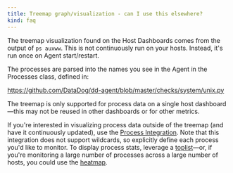```yaml
---
title: Treemap graph/visualization - can I use this elsewhere?
kind: faq
---
```


The treemap visualization found on the Host Dashboards comes from the output of `ps auxww`. This is not continuously run on your hosts. Instead, it's run once on Agent start/restart.

The processes are parsed into the names you see in the Agent in the Processes class, defined in:

https://github.com/DataDog/dd-agent/blob/master/checks/system/unix.py

The treemap is only supported for process data on a single host dashboard—this may not be reused in other dashboards or for other metrics.

If you're interested in visualizing process data outside of the treemap (and have it continuously updated), use the [Process Integration][1].
Note that this integration does not support wildcards, so explicitly define each process you'd like to monitor. To display process stats, leverage a [toplist][2]—or, if you're monitoring a large number of processes across a large number of hosts, you could use the [heatmap][3].

[1]: /integrations/process/
[2]: https://www.datadoghq.com/blog/easy-ranking-new-top-lists/
[3]: https://www.datadoghq.com/blog/detecting-outliers-cloud-infrastructure-datadog-heatmaps/
